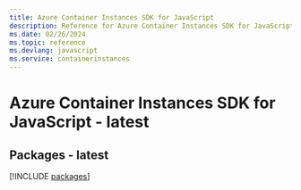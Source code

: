 ```yaml
---
title: Azure Container Instances SDK for JavaScript
description: Reference for Azure Container Instances SDK for JavaScript
ms.date: 02/26/2024
ms.topic: reference
ms.devlang: javascript
ms.service: containerinstances
---
```

# Azure Container Instances SDK for JavaScript - latest
## Packages - latest
[!INCLUDE [packages](container-instances-index.md)]